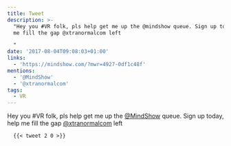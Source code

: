 ```yaml
---
title: Tweet
description: >-
  "Hey you #VR folk, pls help get me up the @mindshow queue. Sign up today, help
  me fill the gap @xtranormalcom left

  "
date: '2017-08-04T09:08:03+01:00'
links:
  - 'https://mindshow.com/?mwr=4927-0df1c48f'
mentions:
  - '@MindShow'
  - '@xtranormalcom'
tags:
  - VR
---
```

Hey you #VR folk, pls help get me up the [@MindShow](https://twitter.com/@MindShow) queue. Sign up today, help me fill the gap [@xtranormalcom](https://twitter.com/@xtranormalcom) left

      {{< tweet 2 0 >}}
    

